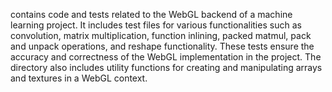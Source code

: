 contains code and tests related to the WebGL backend of a machine learning project. It includes test files for various functionalities such as convolution, matrix multiplication, function inlining, packed matmul, pack and unpack operations, and reshape functionality. These tests ensure the accuracy and correctness of the WebGL implementation in the project. The directory also includes utility functions for creating and manipulating arrays and textures in a WebGL context.